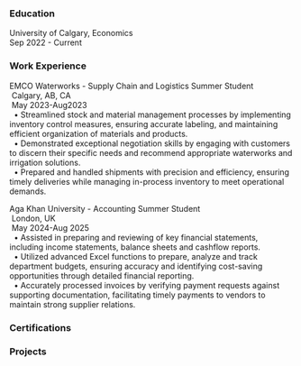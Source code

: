 <link rel="stylesheet" href="/assets/css/custom.css">


### Education 
University of Calgary, Economics  
Sep 2022 - Current  

### Work Experience
EMCO Waterworks - Supply Chain and Logistics Summer Student  
&nbsp;Calgary, AB, CA  
&nbsp;May 2023-Aug2023  
 &nbsp;&nbsp;•	Streamlined stock and material management processes by implementing inventory control measures, ensuring accurate labeling, and maintaining efficient organization of materials and products.  
  &nbsp;&nbsp;•	Demonstrated exceptional negotiation skills by engaging with customers to discern their specific needs and recommend appropriate waterworks and irrigation solutions.  
  &nbsp;&nbsp;•	Prepared and handled shipments with precision and efficiency, ensuring timely deliveries while managing in-process inventory to meet operational demands.   
  
Aga Khan University - Accounting Summer Student  
 &nbsp;London, UK  
 &nbsp;May 2024-Aug 2025  
  &nbsp;&nbsp;•	Assisted in preparing and reviewing of key financial statements, including income statements, balance sheets and cashflow reports.   
  &nbsp;&nbsp;•	Utilized advanced Excel functions to prepare, analyze and track department budgets, ensuring accuracy and identifying cost-saving opportunities through detailed financial reporting.  
  &nbsp;&nbsp;•	Accurately processed invoices by verifying payment requests against supporting documentation, facilitating timely payments to vendors to maintain strong supplier relations.   
  
  
### Certifications  
  
  
### Projects  
 
